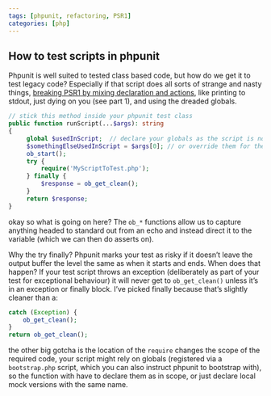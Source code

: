 ```yaml
---
tags: [phpunit, refactoring, PSR1]
categories: [php]
---
```


## How to test scripts in phpunit

Phpunit is well suited to tested class based code, but how do we get it to test legacy code? Especially if that script does all sorts of strange and nasty things, [breaking PSR1 by mixing declaration and actions](https://www.php-fig.org/psr/psr-1/), like printing to stdout, just dying on you (see part 1), and using the dreaded globals.

```php
// stick this method inside your phpunit test class
public function runScript(...$args): string
{
     global $usedInScript;  // declare your globals as the script is no longer being run in global scope
     $somethingElseUsedInScript = $args[0]; // or override them for the test
     ob_start();
     try {
         require('MyScriptToTest.php');
     } finally {
         $response = ob_get_clean();
     }
     return $response;
}
```

okay so what is going on here? The `ob_*` functions allow us to capture anything headed to standard out from an echo and instead direct it to the variable (which we can then do asserts on).

Why the try finally? Phpunit marks your test as risky if it doesn’t leave the output buffer the level the same as when it starts and ends. When does that happen? If your test script throws an exception (deliberately as part of your test for exceptional behaviour) it will never get to `ob_get_clean()` unless it’s in an exception or finally block. I’ve picked finally because that’s slightly cleaner than a:

```php
catch (Exception) {
    ob_get_clean();
}
return ob_get_clean();
```

the other big gotcha is the location of the `require` changes the scope of the required code, your script might rely on globals (registered via a `bootstrap.php` script, which you can also instruct phpunit to bootstrap with), so the function with have to declare them as in scope, or just declare local mock versions with the same name.